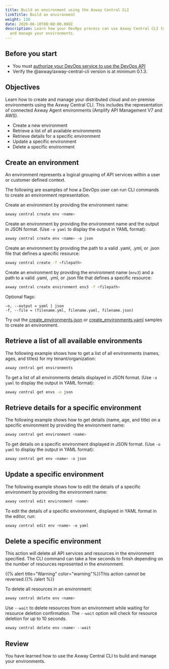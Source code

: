 ```yaml
---
title: Build an environment using the Axway Central CLI
linkTitle: Build an environment
weight: 110
date: 2020-06-10T00:00:00.000Z
description: Learn how your DevOps process can use Axway Central CLI to build
  and manage your environments.
---
```


## Before you start

* You must [authorize your DevOps service to use the DevOps API](/docs/integrate_with_central/cli_central/cli_install/#authorize-your-cli-to-use-the-amplify-central-apis)
* Verify the @axway/axway-central-cli version is at minimum 0.1.3.

## Objectives

Learn how to create and manage your distributed cloud and on-premise environments using the Axway Central CLI. This includes the representation of connected Axway Agent environments (Amplify API Management V7 and AWS).

* Create a new environment
* Retrieve a list of all available environments
* Retrieve details for a specific environment
* Update a specific environment
* Delete a specific environment

## Create an environment

An environment represents a logical grouping of API services within a user or customer defined context.

The following are examples of how a DevOps user can run CLI commands to create an environment representation.

Create an environment by providing the environment name:

 ```bash
 axway central create env <name>
 ```

Create an environment by providing the environment name and the output in JSON format. (Use `-o yaml` to display the output in YAML format):

 ```bash
 axway central create env <name> -o json
 ```

Create an environment by providing the path to a valid .yaml, .yml, or .json file that defines a specific resource:

 ```bash
 axway central create -f <filepath>
 ```

Create an environment by providing the environment name (`env3`) and a path to a valid .yaml, .yml, or .json file that defines a specific resource:

```bash
axway central create environment env3 -f <filepath>
```

Optional flags:

```
-o, --output = yaml | json
-f, --file = (filename.yml, filename.yaml, filename.json)
```

Try out the [create_environments.json](https://amplify-central.netlify.app/samples/central/create_environments.json) or [create_environments.yaml](https://amplify-central.netlify.app/samples/central/create_environments.yaml) samples to create an environment.

## Retrieve a list of all available environments

The following example shows how to get a list of all environments (names, ages, and titles) for my tenant/organization:

```bash
axway central get environments
```

To get a list of all environments details displayed in JSON format. (Use `-o yaml` to display the output in YAML format):

```bash
axway central get envs -o json
```

## Retrieve details for a specific environment

The following example shows how to get details (name, age, and title) on a specific environment by providing the environment name:

```bash
axway central get environment <name>
```

To get details on a specific environment displayed in JSON format. (Use `-o yaml` to display the output in YAML format):

```bash
axway central get env <name> -o json
```

## Update a specific environment

The following example shows how to edit the details of a specific environment by providing the environment name:

```bash
axway central edit environment <name>
```

To edit the details of a specific environment, displayed in YAML format in the editor, run:

```bash
axway central edit env <name> -o yaml
```

## Delete a specific environment

This action will delete all API services and resources in the environment specified. The CLI command can take a few seconds to finish depending on the number of resources represented in the environment.

{{% alert title="Warning" color="warning"%}}This action cannot be reversed.{{% /alert %}}

To delete all resources in an environment:

```bash
axway central delete env <name>
```

Use `--wait` to delete resources from an environment while waiting for resource deletion confirmation. The `--wait` option will check for resource deletion for up to 10 seconds.

```bash
axway central delete env <name> --wait
```

## Review

You have learned how to use the Axway Central CLI to build and manage your environments.
